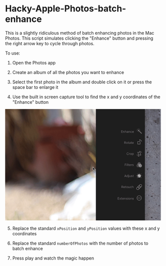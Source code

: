 # Hacky-Apple-Photos-batch-enhance
This is a slightly ridiculous method of batch enhancing photos in the Mac Photos. This script simulates clicking the "Enhance" button and pressing the right arrow key to cycle through photos.

To use:

1. Open the Photos app

2. Create an album of all the photos you want to enhance

3. Select the first photo in the album and double click on it or press the space bar to enlarge it

4. Use the built in screen capture tool to find the x and y coordinates of the "Enhance" button 

![Alt text](https://github.com/invener/Hacky-Apple-Photos-batch-enhance/blob/master/finding%20coordinates.gif?raw=true)

5. Replace the standard `xPosition` and `yPosition` values with these x and y coordinates 

6. Replace the standard `numberOfPhotos` with the number of photos to batch enhance

7. Press play and watch the magic happen
